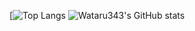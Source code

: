 [![Top Langs](https://github-readme-stats-git-masterrstaa-rickstaa.vercel.app/api/top-langs/?username=Wataru343&show_icons=true&theme=dark)
![Wataru343's GitHub stats](https://github-readme-stats-git-masterrstaa-rickstaa.vercel.app/api?username=Wataru343&show_icons=true&theme=dark&&count_private=true&include_all_commits=true)

